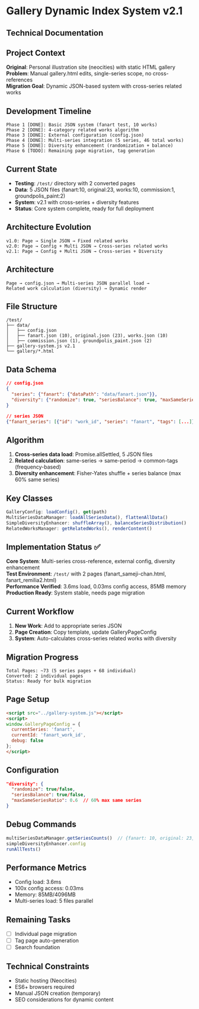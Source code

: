 # Gallery Dynamic Index System v2.1
## Technical Documentation


## Project Context
**Original**: Personal illustration site (neocities) with static HTML gallery  
**Problem**: Manual gallery.html edits, single-series scope, no cross-references  
**Migration Goal**: Dynamic JSON-based system with cross-series related works

## Development Timeline
```
Phase 1 [DONE]: Basic JSON system (fanart test, 10 works)
Phase 2 [DONE]: 4-category related works algorithm
Phase 3 [DONE]: External configuration (config.json)
Phase 4 [DONE]: Multi-series integration (5 series, 46 total works)
Phase 5 [DONE]: Diversity enhancement (randomization + balance)
Phase 6 [TODO]: Remaining page migration, tag generation
```

## Current State
- **Testing**: `/test/` directory with 2 converted pages
- **Data**: 5 JSON files (fanart:10, original:23, works:10, commission:1, groundpolis_paint:2)
- **System**: v2.1 with cross-series + diversity features
- **Status**: Core system complete, ready for full deployment

## Architecture Evolution
```
v1.0: Page → Single JSON → Fixed related works
v2.0: Page → Config + Multi JSON → Cross-series related works  
v2.1: Page → Config + Multi JSON → Cross-series + Diversity
```

## Architecture
```
Page → config.json → Multi-series JSON parallel load → 
Related work calculation (diversity) → Dynamic render
```

## File Structure
```
/test/
├── data/
│   ├── config.json
│   ├── fanart.json (10), original.json (23), works.json (10)
│   ├── commission.json (1), groundpolis_paint.json (2)
├── gallery-system.js v2.1
└── gallery/*.html
```

## Data Schema
```json
// config.json
{
  "series": {"fanart": {"dataPath": "data/fanart.json"}},
  "diversity": {"randomize": true, "seriesBalance": true, "maxSameSeriesRatio": 0.6}
}

// series JSON
{"fanart_series": [{"id": "work_id", "series": "fanart", "tags": [...]}]}
```

## Algorithm
1. **Cross-series data load**: Promise.allSettled, 5 JSON files
2. **Related calculation**: same-series → same-period → common-tags (frequency-based)
3. **Diversity enhancement**: Fisher-Yates shuffle + series balance (max 60% same series)

## Key Classes
```javascript
GalleryConfig: loadConfig(), get(path)
MultiSeriesDataManager: loadAllSeriesData(), flattenAllData()  
SimpleDiversityEnhancer: shuffleArray(), balanceSeriesDistribution()
RelatedWorksManager: getRelatedWorks(), renderContent()
```

## Implementation Status ✅
**Core System**: Multi-series cross-reference, external config, diversity enhancement  
**Test Environment**: `/test/` with 2 pages (fanart_sameji-chan.html, fanart_remilia2.html)  
**Performance Verified**: 3.6ms load, 0.03ms config access, 85MB memory  
**Production Ready**: System stable, needs page migration

## Current Workflow
1. **New Work**: Add to appropriate series JSON
2. **Page Creation**: Copy template, update GalleryPageConfig  
3. **System**: Auto-calculates cross-series related works with diversity

## Migration Progress
```
Total Pages: ~73 (5 series pages + 68 individual)
Converted: 2 individual pages 
Status: Ready for bulk migration
```

## Page Setup
```html
<script src="../gallery-system.js"></script>
<script>
window.GalleryPageConfig = {
  currentSeries: 'fanart',
  currentId: 'fanart_work_id',
  debug: false
};
</script>
```

## Configuration
```json
"diversity": {
  "randomize": true/false,
  "seriesBalance": true/false, 
  "maxSameSeriesRatio": 0.6  // 60% max same series
}
```

## Debug Commands
```javascript
multiSeriesDataManager.getSeriesCounts()  // {fanart: 10, original: 23, ...}
simpleDiversityEnhancer.config
runAllTests()
```

## Performance Metrics
- Config load: 3.6ms
- 100x config access: 0.03ms
- Memory: 85MB/4096MB
- Multi-series load: 5 files parallel

## Remaining Tasks
- [ ] Individual page migration
- [ ] Tag page auto-generation
- [ ] Search foundation

## Technical Constraints
- Static hosting (Neocities)
- ES6+ browsers required
- Manual JSON creation (temporary)
- SEO considerations for dynamic content
